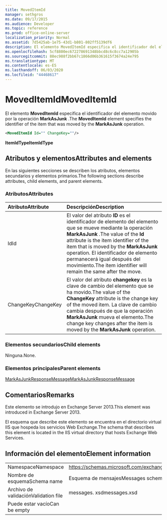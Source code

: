 ```yaml
---
title: MovedItemId
manager: sethgros
ms.date: 09/17/2015
ms.audience: Developer
ms.topic: reference
ms.prod: office-online-server
localization_priority: Normal
ms.assetid: 7d5425ab-1e75-43d1-b801-802ff5139df6
description: El elemento MovedItemId especifica el identificador del elemento movido por la operación MarkAsJunk.
ms.openlocfilehash: 5cf8800ec672278691348bbcd8c6c8cc7a12905b
ms.sourcegitcommit: 88ec988f2bb67c1866d06b361615f3674a24e795
ms.translationtype: MT
ms.contentlocale: es-ES
ms.lasthandoff: 06/03/2020
ms.locfileid: "44468617"
---
```

# <a name="moveditemid"></a><span data-ttu-id="5ea94-103">MovedItemId</span><span class="sxs-lookup"><span data-stu-id="5ea94-103">MovedItemId</span></span>

<span data-ttu-id="5ea94-104">El elemento **MovedItemId** especifica el identificador del elemento movido por la operación **MarkAsJunk** .</span><span class="sxs-lookup"><span data-stu-id="5ea94-104">The **MovedItemId** element specifies the identifier of the item that was moved by the **MarkAsJunk** operation.</span></span> 
  
```XML
<MovedItemId Id="" ChangeKey=""/>
```

 <span data-ttu-id="5ea94-105">**ItemIdType**</span><span class="sxs-lookup"><span data-stu-id="5ea94-105">**ItemIdType**</span></span>
## <a name="attributes-and-elements"></a><span data-ttu-id="5ea94-106">Atributos y elementos</span><span class="sxs-lookup"><span data-stu-id="5ea94-106">Attributes and elements</span></span>

<span data-ttu-id="5ea94-107">En las siguientes secciones se describen los atributos, elementos secundarios y elementos primarios.</span><span class="sxs-lookup"><span data-stu-id="5ea94-107">The following sections describe attributes, child elements, and parent elements.</span></span>
  
### <a name="attributes"></a><span data-ttu-id="5ea94-108">Atributos</span><span class="sxs-lookup"><span data-stu-id="5ea94-108">Attributes</span></span>

|<span data-ttu-id="5ea94-109">**Atributo**</span><span class="sxs-lookup"><span data-stu-id="5ea94-109">**Attribute**</span></span>|<span data-ttu-id="5ea94-110">**Descripción**</span><span class="sxs-lookup"><span data-stu-id="5ea94-110">**Description**</span></span>|
|:-----|:-----|
|<span data-ttu-id="5ea94-111">Id</span><span class="sxs-lookup"><span data-stu-id="5ea94-111">Id</span></span>  <br/> |<span data-ttu-id="5ea94-112">El valor del atributo **ID** es el identificador de elemento del elemento que se mueve mediante la operación **MarkAsJunk** .</span><span class="sxs-lookup"><span data-stu-id="5ea94-112">The value of the **Id** attribute is the item identifier of the item that is moved by the **MarkAsJunk** operation.</span></span> <span data-ttu-id="5ea94-113">El identificador de elemento permanecerá igual después del movimiento.</span><span class="sxs-lookup"><span data-stu-id="5ea94-113">The item identifier will remain the same after the move.</span></span>  <br/> |
|<span data-ttu-id="5ea94-114">ChangeKey</span><span class="sxs-lookup"><span data-stu-id="5ea94-114">ChangeKey</span></span>  <br/> |<span data-ttu-id="5ea94-115">El valor del atributo **changekey** es la clave de cambio del elemento que se ha movido.</span><span class="sxs-lookup"><span data-stu-id="5ea94-115">The value of the **ChangeKey** attribute is the change key of the moved item.</span></span> <span data-ttu-id="5ea94-116">La clave de cambio cambia después de que la operación **MarkAsJunk** mueva el elemento.</span><span class="sxs-lookup"><span data-stu-id="5ea94-116">The change key changes after the item is moved by the **MarkAsJunk** operation.</span></span>  <br/> |
   
### <a name="child-elements"></a><span data-ttu-id="5ea94-117">Elementos secundarios</span><span class="sxs-lookup"><span data-stu-id="5ea94-117">Child elements</span></span>

<span data-ttu-id="5ea94-118">Ninguna.</span><span class="sxs-lookup"><span data-stu-id="5ea94-118">None.</span></span>
  
### <a name="parent-elements"></a><span data-ttu-id="5ea94-119">Elementos principales</span><span class="sxs-lookup"><span data-stu-id="5ea94-119">Parent elements</span></span>

[<span data-ttu-id="5ea94-120">MarkAsJunkResponseMessage</span><span class="sxs-lookup"><span data-stu-id="5ea94-120">MarkAsJunkResponseMessage</span></span>](markasjunkresponsemessage.md)
  
## <a name="remarks"></a><span data-ttu-id="5ea94-121">Comentarios</span><span class="sxs-lookup"><span data-stu-id="5ea94-121">Remarks</span></span>

<span data-ttu-id="5ea94-122">Este elemento se introdujo en Exchange Server 2013.</span><span class="sxs-lookup"><span data-stu-id="5ea94-122">This element was introduced in Exchange Server 2013.</span></span>
  
<span data-ttu-id="5ea94-123">El esquema que describe este elemento se encuentra en el directorio virtual IIS que hospeda los servicios Web Exchange.</span><span class="sxs-lookup"><span data-stu-id="5ea94-123">The schema that describes this element is located in the IIS virtual directory that hosts Exchange Web Services.</span></span>
  
## <a name="element-information"></a><span data-ttu-id="5ea94-124">Información del elemento</span><span class="sxs-lookup"><span data-stu-id="5ea94-124">Element information</span></span>

|||
|:-----|:-----|
|<span data-ttu-id="5ea94-125">Namespace</span><span class="sxs-lookup"><span data-stu-id="5ea94-125">Namespace</span></span>  <br/> |https://schemas.microsoft.com/exchange/services/2006/messages  <br/> |
|<span data-ttu-id="5ea94-126">Nombre de esquema</span><span class="sxs-lookup"><span data-stu-id="5ea94-126">Schema name</span></span>  <br/> |<span data-ttu-id="5ea94-127">Esquema de mensajes</span><span class="sxs-lookup"><span data-stu-id="5ea94-127">Messages schema</span></span>  <br/> |
|<span data-ttu-id="5ea94-128">Archivo de validación</span><span class="sxs-lookup"><span data-stu-id="5ea94-128">Validation file</span></span>  <br/> |<span data-ttu-id="5ea94-129">messages. xsd</span><span class="sxs-lookup"><span data-stu-id="5ea94-129">messages.xsd</span></span>  <br/> |
|<span data-ttu-id="5ea94-130">Puede estar vacío</span><span class="sxs-lookup"><span data-stu-id="5ea94-130">Can be empty</span></span>  <br/> ||
   

